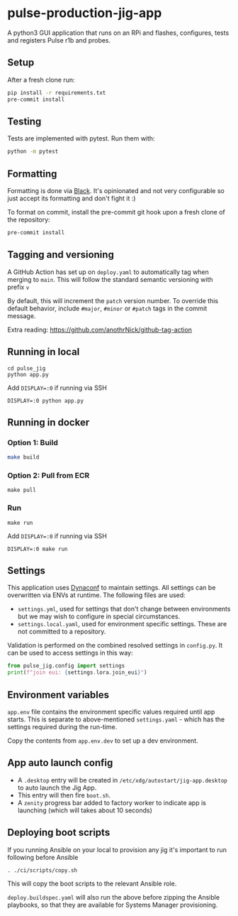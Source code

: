 # pulse-production-jig-app

A python3 GUI application that runs on an RPi and flashes, configures, tests and registers Pulse r1b and probes.

## Setup

After a fresh clone run:

```bash
pip install -r requirements.txt
pre-commit install
```

## Testing

Tests are implemented with pytest. Run them with:

```bash
python -m pytest 
```

## Formatting

Formatting is done via [Black](https://github.com/psf/black). It's opinionated and not very configurable so just accept
its formatting and don't fight it :)

To format on commit, install the pre-commit git hook upon a fresh clone of the repository:

```bash
pre-commit install
```

## Tagging and versioning

A GitHub Action has set up on `deploy.yaml` to automatically tag when merging to `main`. This will follow the standard 
semantic versioning with prefix `v`

By default, this will increment the `patch` version number. To override this default behavior, 
include `#major`, `#minor` or `#patch` tags in the commit message. 

Extra reading: https://github.com/anothrNick/github-tag-action

## Running in local

```shell
cd pulse_jig
python app.py 
```

Add `DISPLAY=:0` if running via SSH
```shell
DISPLAY=:0 python app.py
```

## Running in docker

### Option 1: Build

```bash
make build
```

### Option 2: Pull from ECR

```shell
make pull 
```

### Run

```shell
make run
```

Add `DISPLAY=:0` if running via SSH
```shell
DISPLAY=:0 make run
```

## Settings

This application uses [Dynaconf](https://www.dynaconf.com/) to maintain settings. All settings can be overwritten via ENVs at runtime. The following files are used:

- `settings.yml`, used for settings that don't change between environments but we may wish to configure in special circumstances.
- `settings.local.yaml`, used for environment specific settings. These are not committed to a repository.

Validation is performed on the combined resolved settings in `config.py`. It can be used to access settings in this way:

```python
from pulse_jig.config import settings
print(f"join eui: {settings.lora.join_eui}")
```

## Environment variables
`app.env` file contains the environment specific values required until app starts. This is separate to above-mentioned
`settings.yaml` - which has the settings required during the run-time.

Copy the contents from `app.env.dev` to set up a dev environment.

## App auto launch config 
- A `.desktop` entry will be created in `/etc/xdg/autostart/jig-app.desktop` to auto launch the Jig App.
- This entry will then fire `boot.sh`.
- A `zenity` progress bar added to factory worker to indicate app is launching (which will takes about 10 seconds)

## Deploying boot scripts
If you running Ansible on your local to provision any jig it's important to run following before Ansible
```shell
. ./ci/scripts/copy.sh
```
This will copy the boot scripts to the relevant Ansible role.

`deploy.buildspec.yaml` will also run the above before zipping the Ansible playbooks, so that they are available for Systems Manager provisioning. 
